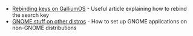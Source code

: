 ---
---
*  [Rebinding keys on GalliumOS][keys-gallium] - Useful article explaining how
   to rebind the search key
*  [GNOME stuff on other distros][get-g-nome-d] - How to set up GNOME applications
   on non-GNOME distributions

[get-g-nome-d]: http://www.webupd8.org/2016/03/use-gnome-318-google-drive-integration.html
[keys-gallium]: http://www.fascinatingcaptain.com/projects/remap-keyboard-keys-for-ubuntu/
